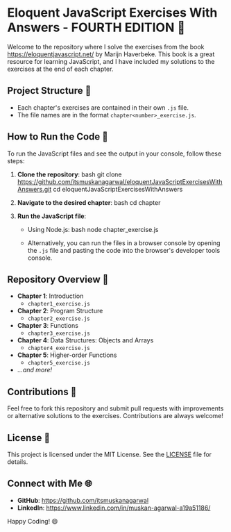 # Eloquent JavaScript Exercises With Answers - FOURTH EDITION 🎉

Welcome to the repository where I solve the exercises from the book https://eloquentjavascript.net/ by Marijn Haverbeke. This book is a great resource for learning JavaScript, and I have included my solutions to the exercises at the end of each chapter.

## Project Structure 📂

- Each chapter's exercises are contained in their own `.js` file.
- The file names are in the format `chapter<number>_exercise.js`.

## How to Run the Code 🚀

To run the JavaScript files and see the output in your console, follow these steps:

1. **Clone the repository**:
    bash
    git clone https://github.com/itsmuskanagarwal/eloquentJavaScriptExercisesWithAnswers.git
    cd eloquentJavaScriptExercisesWithAnswers
    

2. **Navigate to the desired chapter**:
    bash
    cd chapter<number>
    

3. **Run the JavaScript file**:
    - Using Node.js:
        bash
        node chapter<number>_exercise.js
        

    - Alternatively, you can run the files in a browser console by opening the `.js` file and pasting the code into the browser's developer tools console.

## Repository Overview 🌟

- **Chapter 1**: Introduction
    - `chapter1_exercise.js`
- **Chapter 2**: Program Structure
    - `chapter2_exercise.js`
- **Chapter 3**: Functions
    - `chapter3_exercise.js`
- **Chapter 4**: Data Structures: Objects and Arrays
    - `chapter4_exercise.js`
- **Chapter 5**: Higher-order Functions
    - `chapter5_exercise.js`
- *...and more!*

## Contributions 🤝

Feel free to fork this repository and submit pull requests with improvements or alternative solutions to the exercises. Contributions are always welcome!

## License 📄

This project is licensed under the MIT License. See the [LICENSE](LICENSE) file for details.

## Connect with Me 🌐

- **GitHub**: https://github.com/itsmuskanagarwal
- **LinkedIn**: https://www.linkedin.com/in/muskan-agarwal-a19a51186/

Happy Coding! 😄

